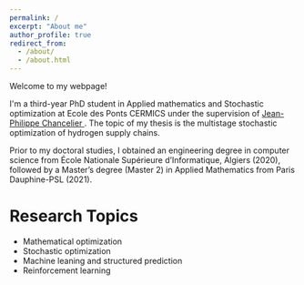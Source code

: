 ```yaml
---
permalink: /
excerpt: "About me"
author_profile: true
redirect_from: 
  - /about/
  - /about.html
---
```


Welcome to my webpage!

I'm a third-year PhD student in Applied mathematics and Stochastic optimization at Ecole des Ponts CERMICS under the supervision of <a href="http://cermics.enpc.fr/~jpc/">
Jean-Philippe Chancelier </a>. The topic of my thesis is the multistage stochastic optimization of hydrogen supply chains.

Prior to my doctoral studies, I obtained an engineering degree in computer science from École Nationale Supérieure d’Informatique, Algiers (2020), followed by a Master’s degree (Master 2) in Applied Mathematics from Paris Dauphine-PSL (2021).

Research Topics
======

* Mathematical optimization
* Stochastic optimization
* Machine leaning and structured prediction 
* Reinforcement learning
